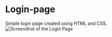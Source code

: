 # Login-page
Simple login page created using HTML and CSS.
![Screendhot of the Login Page](https://github.com/Maha-lakshmi-27/Login-page/assets/153438154/fb7c84c0-de7c-4c86-8212-a6a200f551f4)
